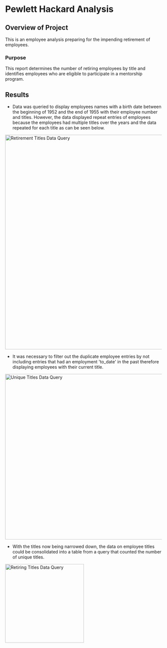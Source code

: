 # Pewlett Hackard Analysis
## Overview of Project
This is an employee analysis preparing for the impending retirement of employees.
### Purpose
This report determines the number of retiring employees by title and identifies employees who are eligible to participate in a mentorship program.

## Results
* Data was queried to display employees names with a birth date between the beginning of 1952 and the end of 1955 with their employee number and titles. However, the data displayed repeat entries of employees because the employees had multiple titles over the years and the data repeated for each title as can be seen below.
<img width="690" alt="Retirement Titles Data Query" src="https://user-images.githubusercontent.com/96451672/154732751-613ae05a-1674-4549-b000-b0b490fb16ee.png">

* It was necessary to filter out the duplicate employee entries by not including entries that had an employment 'to_date' in the past therefore displaying employees with their current title.
<img width="532" alt="Unique Titles Data Query" src="https://user-images.githubusercontent.com/96451672/154733482-a97b8c28-4252-4ef5-81b0-23bdb7afd315.png">

* With the titles now being narrowed down, the data on employee titles could be consolidated into a table from a query that counted the number of unique titles.
<img width="253" alt="Retiring Titles Data Query" src="https://user-images.githubusercontent.com/96451672/154734972-7bcb20c9-7e4c-471a-a783-e974a71c9cc8.png">

